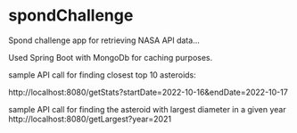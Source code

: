 # spondChallenge

Spond challenge app for retrieving NASA API data...

Used Spring Boot with MongoDb for caching purposes.

sample API call for finding closest top 10 asteroids:

http://localhost:8080/getStats?startDate=2022-10-16&endDate=2022-10-17


sample API call for finding the asteroid with largest diameter in a given year
http://localhost:8080/getLargest?year=2021

